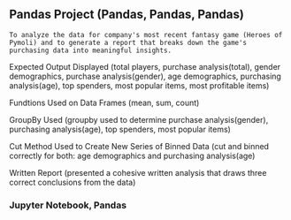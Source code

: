 ## Pandas Project (Pandas, Pandas, Pandas)

    To analyze the data for company's most recent fantasy game (Heroes of Pymoli) and to generate a report that breaks down the game's purchasing data into meaningful insights.

Expected Output Displayed (total players, purchase analysis(total), gender demographics, purchase analysis(gender), age demographics, purchasing analysis(age), top spenders, most popular items, most profitable items)

Fundtions Used on Data Frames (mean, sum, count)

GroupBy Used (groupby used to determine purchase analysis(gender), purchasing analysis(age), top spenders, most popular items)

Cut Method Used to Create New Series of Binned Data (cut and binned correctly for both: age demographics and purchasing analysis(age)

Written Report (presented a cohesive written analysis that draws three correct conclusions from the data)


### Jupyter Notebook, Pandas 


